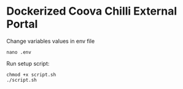 # Dockerized Coova Chilli External Portal

Change variables values in env file

```
nano .env
```

Run setup script:

```
chmod +x script.sh
./script.sh
```
